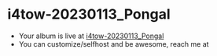 # i4tow-20230113_Pongal
- Your album is live at [i4tow-20230113_Pongal](https://rathnasorg.github.io/i4tow/a/i4tow-20230113_Pongal/0/d750rw.github.io)
- You can customize/selfhost and be awesome, reach me at 
